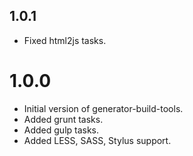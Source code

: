 ## 1.0.1

- Fixed html2js tasks.

# 1.0.0

- Initial version of generator-build-tools.
- Added grunt tasks.
- Added gulp tasks.
- Added LESS, SASS, Stylus support.
